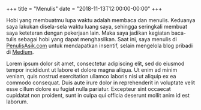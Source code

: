 +++
title = "Menulis"
date = "2018-11-13T12:00:00-00:00"
+++

Hobi yang membuatmu lupa waktu adalah membaca dan menulis. Keduanya saya lakukan disela-sela waktu luang saya, sehingga seringkali membuat saya keteteran dengan pekerjaan lain. Maka saya jadikan kegiatan baca-tulis sebagai hobi yang dapat menghasilkan. Saat ini, saya menulis di [PenulisAsik.com](https://penulisasik.com/) untuk mendapatkan insentif, selain mengelola blog pribadi di [Medium](https://medium.com/@akherlan).

<!--more-->

Lorem ipsum dolor sit amet, consectetur adipiscing elit, sed do eiusmod tempor incididunt ut labore et dolore magna aliqua. Ut enim ad minim veniam, quis nostrud exercitation ullamco laboris nisi ut aliquip ex ea commodo consequat. Duis aute irure dolor in reprehenderit in voluptate velit esse cillum dolore eu fugiat nulla pariatur. Excepteur sint occaecat cupidatat non proident, sunt in culpa qui officia deserunt mollit anim id est laborum.
